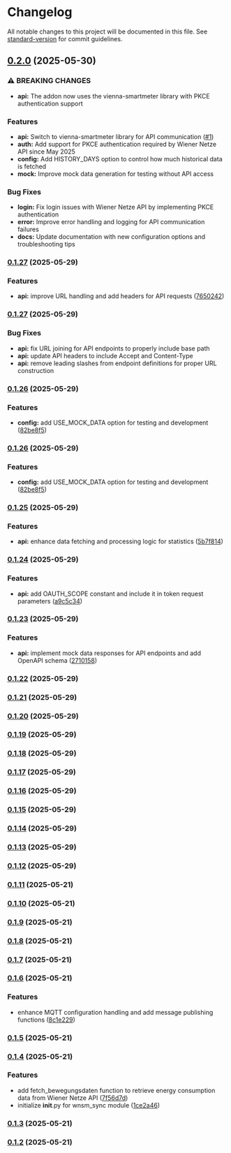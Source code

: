 # Changelog

All notable changes to this project will be documented in this file. See [standard-version](https://github.com/conventional-changelog/standard-version) for commit guidelines.

## [0.2.0](https://github.com/ZakiZtraki/haos-addon-wnsm-dev/compare/v0.1.27...v0.2.0) (2025-05-30)


### ⚠ BREAKING CHANGES

* **api:** The addon now uses the vienna-smartmeter library with PKCE authentication support

### Features

* **api:** Switch to vienna-smartmeter library for API communication ([#1](https://github.com/ZakiZtraki/haos-addon-wnsm-dev/issues/1))
* **auth:** Add support for PKCE authentication required by Wiener Netze API since May 2025
* **config:** Add HISTORY_DAYS option to control how much historical data is fetched
* **mock:** Improve mock data generation for testing without API access

### Bug Fixes

* **login:** Fix login issues with Wiener Netze API by implementing PKCE authentication
* **error:** Improve error handling and logging for API communication failures
* **docs:** Update documentation with new configuration options and troubleshooting tips

### [0.1.27](https://github.com/ZakiZtraki/haos-addon-wnsm-dev/compare/v0.1.26...v0.1.27) (2025-05-29)


### Features

* **api:** improve URL handling and add headers for API requests ([7650242](https://github.com/ZakiZtraki/haos-addon-wnsm-dev/commit/76502424cac88148a4a02c317f859bf79feca8e7))

### [0.1.27](https://github.com/ZakiZtraki/haos-addon-wnsm-dev/compare/v0.1.26...v0.1.27) (2025-05-29)


### Bug Fixes

* **api:** fix URL joining for API endpoints to properly include base path
* **api:** update API headers to include Accept and Content-Type
* **api:** remove leading slashes from endpoint definitions for proper URL construction

### [0.1.26](https://github.com/ZakiZtraki/haos-addon-wnsm-dev/compare/v0.1.25...v0.1.26) (2025-05-29)


### Features

* **config:** add USE_MOCK_DATA option for testing and development ([82be8f5](https://github.com/ZakiZtraki/haos-addon-wnsm-dev/commit/82be8f52b51eadf13b27f02490e936795b1f2908))

### [0.1.26](https://github.com/ZakiZtraki/haos-addon-wnsm-dev/compare/v0.1.25...v0.1.26) (2025-05-29)


### Features

* **config:** add USE_MOCK_DATA option for testing and development ([82be8f5](https://github.com/ZakiZtraki/haos-addon-wnsm-dev/commit/82be8f52b51eadf13b27f02490e936795b1f2908))

### [0.1.25](https://github.com/ZakiZtraki/haos-addon-wnsm-dev/compare/v0.1.24...v0.1.25) (2025-05-29)


### Features

* **api:** enhance data fetching and processing logic for statistics ([5b7f814](https://github.com/ZakiZtraki/haos-addon-wnsm-dev/commit/5b7f8141cce8a92adb448c1cf9d513c75f32ae84))

### [0.1.24](https://github.com/ZakiZtraki/haos-addon-wnsm-dev/compare/v0.1.23...v0.1.24) (2025-05-29)


### Features

* **api:** add OAUTH_SCOPE constant and include it in token request parameters ([a9c5c34](https://github.com/ZakiZtraki/haos-addon-wnsm-dev/commit/a9c5c342fa7fd5f7d82ec9b13f0b3f89d62bb814))

### [0.1.23](https://github.com/ZakiZtraki/haos-addon-wnsm-dev/compare/v0.1.22...v0.1.23) (2025-05-29)


### Features

* **api:** implement mock data responses for API endpoints and add OpenAPI schema ([2710158](https://github.com/ZakiZtraki/haos-addon-wnsm-dev/commit/27101580eafae6aa0dac896bd84b63e6144615b9))

### [0.1.22](https://github.com/ZakiZtraki/haos-addon-wnsm-dev/compare/v0.1.21...v0.1.22) (2025-05-29)

### [0.1.21](https://github.com/ZakiZtraki/haos-addon-wnsm-dev/compare/v0.1.20...v0.1.21) (2025-05-29)

### [0.1.20](https://github.com/ZakiZtraki/haos-addon-wnsm-dev/compare/v0.1.19...v0.1.20) (2025-05-29)

### [0.1.19](https://github.com/ZakiZtraki/haos-addon-wnsm-dev/compare/v0.1.18...v0.1.19) (2025-05-29)

### [0.1.18](https://github.com/ZakiZtraki/haos-addon-wnsm-dev/compare/v0.1.17...v0.1.18) (2025-05-29)

### [0.1.17](https://github.com/ZakiZtraki/haos-addon-wnsm-dev/compare/v0.1.16...v0.1.17) (2025-05-29)

### [0.1.16](https://github.com/ZakiZtraki/haos-addon-wnsm-dev/compare/v0.1.15...v0.1.16) (2025-05-29)

### [0.1.15](https://github.com/ZakiZtraki/haos-addon-wnsm-dev/compare/v0.1.14...v0.1.15) (2025-05-29)

### [0.1.14](https://github.com/ZakiZtraki/haos-addon-wnsm-dev/compare/v0.1.13...v0.1.14) (2025-05-29)

### [0.1.13](https://github.com/ZakiZtraki/haos-addon-wnsm-dev/compare/v0.1.12...v0.1.13) (2025-05-29)

### [0.1.12](https://github.com/ZakiZtraki/haos-addon-wnsm-dev/compare/v0.1.11...v0.1.12) (2025-05-29)

### [0.1.11](https://github.com/ZakiZtraki/haos-addon-wnsm-dev/compare/v0.1.10...v0.1.11) (2025-05-21)

### [0.1.10](https://github.com/ZakiZtraki/haos-addon-wnsm-dev/compare/v0.1.9...v0.1.10) (2025-05-21)

### [0.1.9](https://github.com/ZakiZtraki/haos-addon-wnsm-dev/compare/v0.1.8...v0.1.9) (2025-05-21)

### [0.1.8](https://github.com/ZakiZtraki/haos-addon-wnsm-dev/compare/v0.1.7...v0.1.8) (2025-05-21)

### [0.1.7](https://github.com/ZakiZtraki/haos-addon-wnsm-dev/compare/v0.1.6...v0.1.7) (2025-05-21)

### [0.1.6](https://github.com/ZakiZtraki/haos-addon-wnsm-dev/compare/v0.1.5...v0.1.6) (2025-05-21)


### Features

* enhance MQTT configuration handling and add message publishing functions ([8c1e229](https://github.com/ZakiZtraki/haos-addon-wnsm-dev/commit/8c1e229e5b53b82e0059d1459023ae10d650a9b6))

### [0.1.5](https://github.com/ZakiZtraki/haos-addon-wnsm-dev/compare/v0.1.4...v0.1.5) (2025-05-21)

### [0.1.4](https://github.com/ZakiZtraki/haos-addon-wnsm-dev/compare/v0.1.3...v0.1.4) (2025-05-21)


### Features

* add fetch_bewegungsdaten function to retrieve energy consumption data from Wiener Netze API ([7f56d7d](https://github.com/ZakiZtraki/haos-addon-wnsm-dev/commit/7f56d7df6cd2f3e08cf8e5f35a86e2dffded5fc9))
* initialize __init__.py for wnsm_sync module ([1ce2a46](https://github.com/ZakiZtraki/haos-addon-wnsm-dev/commit/1ce2a469995e366426fe7cf9b1df3123a152aa0b))

### [0.1.3](https://github.com/ZakiZtraki/haos-addon-wnsm-dev/compare/v0.1.2...v0.1.3) (2025-05-21)

### [0.1.2](https://github.com/ZakiZtraki/haos-addon-wnsm-dev/compare/v0.1.1...v0.1.2) (2025-05-21)
